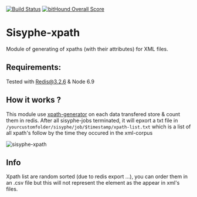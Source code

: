 [![Build Status](https://travis-ci.org/istex/sisyphe-xpath.svg?branch=master)](https://travis-ci.org/istex/sisyphe-xpath)
[![bitHound Overall Score](https://www.bithound.io/github/istex/sisyphe-xpath/badges/score.svg)](https://www.bithound.io/github/istex/sisyphe-xpath)

Sisyphe-xpath
============
Module of generating of xpaths (with their attributes) for XML files.

## Requirements:
Tested with Redis@3.2.6 & Node 6.9

## How it works ?
This module use [xpath-generator](https://github.com/Inist-CNRS/xpath-generator) on each data transfered store & count them in redis.
After all sisyphe-jobs terminated, it will epxort a txt file in `/yourcustomfolder/sisyphe/job/$timestamp/xpath-list.txt` which is a list of all xpath's follow by the time they occured in the xml-corpus

![sisyphe-xpath](/src/worker/xpath/sisyphe-xpath-output.png)

## Info
Xpath list are random sorted (due to redis export ...), you can order them in an .csv file but this will not represent the element as the appear in xml's files.




